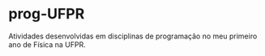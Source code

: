 # prog-UFPR

Atividades desenvolvidas em disciplinas de programação no meu primeiro ano de Física na UFPR.
